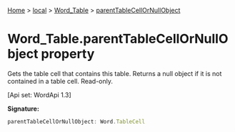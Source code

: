 [Home](./index) &gt; [local](local.md) &gt; [Word\_Table](local.word_table.md) &gt; [parentTableCellOrNullObject](local.word_table.parenttablecellornullobject.md)

# Word\_Table.parentTableCellOrNullObject property

Gets the table cell that contains this table. Returns a null object if it is not contained in a table cell. Read-only. 

 \[Api set: WordApi 1.3\]

**Signature:**
```javascript
parentTableCellOrNullObject: Word.TableCell
```
